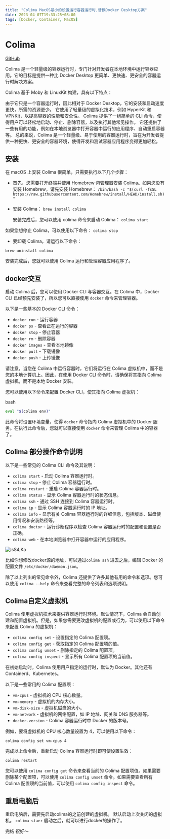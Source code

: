 ```yaml
---
title: "Colima MacOS最小的设置运行容器运行时,替换Docker Desktop方案"
date: 2023-04-07T19:33:25+08:00
tags: [Docker, Container, MacOS]
---
```


# Colima
[GitHub](https://github.com/abiosoft/colima)

Colima 是一个轻量级的容器运行时，专门针对开发者在本地环境中运行容器应用。它的目标是提供一种比 Docker Desktop 更简单、更快速、更安全的容器运行时解决方案。

Colima 基于 Moby 和 LinuxKit 构建，具有以下特点：

由于它只是一个容器运行时，因此相对于 Docker Desktop，它的安装和启动速度更快，所需的资源更少。
它使用了轻量级的虚拟化技术，例如 HyperKit 和 VPNKit，以提高容器的性能和安全性。
Colima 提供了一组简单的 CLI 命令，使得用户可以轻松地启动、停止、删除容器，以及执行其他常见操作。
它还提供了一些有用的功能，例如在本地浏览器中打开容器中运行的应用程序、自动重启容器等。
总的来说，Colima 是一个轻量级、易于使用的容器运行时，旨在为开发者提供一种更快、更安全的容器环境，使得开发和测试容器应用程序变得更加轻松。

## 安装
在 macOS 上安装 Colima 很简单，只需要执行以下几个步骤：

* 首先，您需要打开终端并使用 Homebrew 包管理器安装 Colima。如果您没有安装 Homebrew，请先安装 Homebrew：
`/bin/bash -c "$(curl -fsSL https://raw.githubusercontent.com/Homebrew/install/HEAD/install.sh)"`

* 安装 Colima：
`brew install colima`

  安装完成后，您可以使用 colima 命令来启动 Colima：
`colima start` 

如果您想停止 Colima，可以使用以下命令：
`colima stop`

* 要卸载 Colima，请运行以下命令：

`brew uninstall colima`

安装完成后，您就可以使用 Colima 运行和管理容器应用程序了。

## docker交互
启动 Colima 后，您可以使用 Docker CLI 与容器交互。在 Colima 中，Docker CLI 已经预先安装了，所以您可以直接使用 `docker` 命令来管理容器。

以下是一些基本的 Docker CLI 命令：

*   `docker run` - 运行容器
*   `docker ps` - 查看正在运行的容器
*   `docker stop` - 停止容器
*   `docker rm` - 删除容器
*   `docker images` - 查看本地镜像
*   `docker pull` - 下载镜像
*   `docker push` - 上传镜像

请注意，当您在 Colima 中运行容器时，它们将运行在 Colima 虚拟机中，而不是您的本地计算机上。因此，在使用 Docker CLI 命令时，请确保将其指向 Colima 虚拟机，而不是本地 Docker 安装。

您可以使用以下命令来配置 Docker CLI，使其指向 Colima 虚拟机：

bash

```bash
eval "$(colima env)"
```

此命令将设置环境变量，使得 `docker` 命令指向 Colima 虚拟机中的 Docker 服务。在执行此命令后，您就可以直接使用 `docker` 命令来管理 Colima 中的容器了。

## Colima 部分操作命令说明
以下是一些常见的 Colima CLI 命令及其说明：

*   `colima start` - 启动 Colima 容器运行时。
*   `colima stop` - 停止 Colima 容器运行时。
*   `colima restart` - 重启 Colima 容器运行时。
*   `colima status` - 显示 Colima 容器运行时的状态信息。
*   `colima ssh` - 通过 SSH 连接到 Colima 容器运行时。
*   `colima ip` - 显示 Colima 容器运行时的 IP 地址。
*   `colima info` - 显示有关 Colima 容器运行时的详细信息，包括版本、磁盘使用情况和安装路径等。
*   `colima doctor` - 运行诊断程序以检查 Colima 容器运行时的配置和设置是否正确。
*   `colima web` - 在本地浏览器中打开容器中运行的应用程序。

![isS4jKa](https://i.imgur.com/isS4jKa.png)

比如你想修改docker源的地址，可以通过`colima ssh` 进去之后，编辑 Docker 的配置文件 `/etc/docker/daemon.json`。

除了以上列出的常见命令外，Colima 还提供了许多其他有用的命令和选项。您可以使用 `colima --help` 命令来查看完整的命令列表和选项说明。

## Colima自定义虚拟机
Colima 使用虚拟机技术来提供容器运行时环境。默认情况下，Colima 会自动创建和配置虚拟机。但是，如果您需要更改虚拟机的配置或行为，可以使用以下命令来配置 Colima 的虚拟机：

*   `colima config set` - 设置指定的 Colima 配置项。
*   `colima config get` - 获取指定的 Colima 配置项的值。
*   `colima config unset` - 删除指定的 Colima 配置项。
*   `colima config inspect` - 显示所有 Colima 配置项的当前值。

在初始启动时，Colima 使用用户指定的运行时，默认为 Docker。其他还有 Containerd、Kubernetes。

以下是一些常用的 Colima 配置项：

*   `vm-cpus` - 虚拟机的 CPU 核心数量。
*   `vm-memory` - 虚拟机的内存大小。
*   `vm-disk-size` - 虚拟机磁盘的大小。
*   `vm-network` - 虚拟机的网络配置，如 IP 地址、网关和 DNS 服务器等。
*   `docker-version` - Colima 容器运行时中 Docker 的版本号。

例如，要将虚拟机的 CPU 核心数量设置为 4，可以使用以下命令：

```arduino
colima config set vm-cpus 4
```

完成以上命令后，重新启动 Colima 容器运行时即可使设置生效：

`colima restart`

您可以使用 `colima config get` 命令来查看当前的 Colima 配置项值。如果需要删除某个配置项，可以使用 `colima config unset` 命令。如果需要查看所有 Colima 配置项的当前值，可以使用 `colima config inspect` 命令。

## 重启电脑后
重启电脑后，需要先启动colima的之前创建的虚拟机。 默认启动上次关闭的虚拟机。 `colima staer` 启动之后，就可以进行docker的操作了。

完结
祝好～
